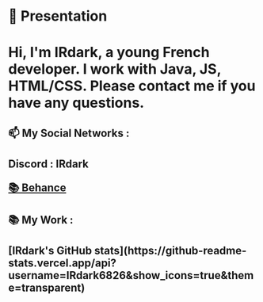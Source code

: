 <h1>👋 Presentation <h1/>

Hi, I'm IRdark, a young French developer. I work with Java, JS, HTML/CSS. Please contact me if you have any questions.

<h2> 📫 My Social Networks : <h2/>
          
<p>Discord : IRdark<p/>
<a href="(https://www.behance.net/irdark6826)">📚 Behance</a>

          
          
          
<h2> 📚 My Work : <h2/>
[IRdark's GitHub stats](https://github-readme-stats.vercel.app/api?username=IRdark6826&show_icons=true&theme=transparent)
